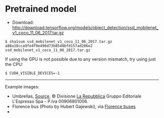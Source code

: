 # Pretrained model

* Download: http://download.tensorflow.org/models/object_detection/ssd_mobilenet_v1_coco_11_06_2017.tar.gz

```
$ sha1sum ssd_mobilenet_v1_coco_11_06_2017.tar.gz
a88a18cca9fe4f9e496d73b8548bfd157ad286e2  ssd_mobilenet_v1_coco_11_06_2017.tar.gz
```

If using the GPU is not possible due to any version mismatch, try using just the CPU:

```
$ CUDA_VISIBLE_DEVICES=-1
```

----

Example images:

* Umbrellas,
  [Source](https://firenze.repubblica.it/cronaca/2013/12/04/foto/gli_ombrelli_sospesi_di_via_romana-72688861/1/#1),
© Divisione [La Repubblica](https://repubblica.it) Gruppo Editoriale L'Espresso Spa - P.Iva 00906801006.
* Florence bus (Photo by Hubert Gajewski), via [Florence buses](http://www.reidsitaly.com/destinations/tuscany/florence/planning/around-by-bus.html)
*
